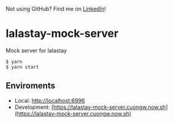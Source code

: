 Not using GitHub? Find me on [LinkedIn](https://www.linkedin.com/in/cuong9/)!
# lalastay-mock-server

Mock server for lalastay

```
$ yarn
$ yarn start
```

## Enviroments

- Local: [http://localhost:6996](http://localhost:6996)
- Development: [https://lalastay-mock-server.cuongw.now.sh](https://lalastay-mock-server.cuongw.now.sh)
